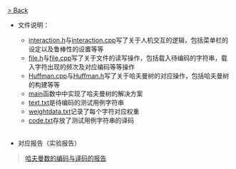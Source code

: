[> Back](../../README.md)

+ 文件说明：
    + [interaction.h](interaction.h)与[interaction.cpp](interaction.cpp)写了关于人机交互的逻辑，包括菜单栏的设定以及鲁棒性的设置等等
    + [file.h](file.h)与[file.cpp](file.cpp)写了关于文件的读写操作，包括载入待编码的字符串，载入字符出现的频次及对应编码等等操作
    + [Huffman.cpp](Huffman.cpp)与[Huffman.h](HUffman.h)写了关于哈夫曼树的对应操作，包括哈夫曼树的构建等等
    + [main](main.cpp)函数中中实现了哈夫曼树的解决方案
    + [text.txt](text.txt)是待编码的测试用例字符串
    + [weightdata.txt](weightdata.txt)记录了每个字符对应权重
    + [code.txt](code.txt)存放了测试用例字符串的译码
    <br/>

+ 对应报告（实验报告）
> [哈夫曼数的编码与译码的报告](../../../../../docs/faculty/soa/automation/datastructure/Huffman.md)

